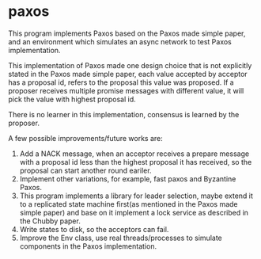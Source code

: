 # paxos

This program implements Paxos based on the Paxos made simple paper, and an
environment which simulates an async network to test Paxos implementation.

This implementation of Paxos made one design choice that is not explicitly stated
in the Paxos made simple paper, each value accepted by acceptor has a proposal
id, refers to the proposal this value was proposed.
If a proposer receives multiple promise messages with different
value, it will pick the value with highest proposal id.

There is no learner in this implementation, consensus is learned by the proposer.

A few possible improvements/future works are:
1. Add a NACK message, when an acceptor receives a prepare message with a proposal id
less than the highest proposal it has received, so the proposal can start another round
eariler.
2. Implement other variations, for example, fast paxos and Byzantine Paxos.
3. This program implements a library for leader selection, maybe extend it to a 
replicated state machine first(as mentioned in the Paxos made simple paper) and
base on it implement a lock service as described in the Chubby paper.
4. Write states to disk, so the acceptors can fail.
5. Improve the Env class, use real threads/processes to simulate components in the
Paxos implementation.
